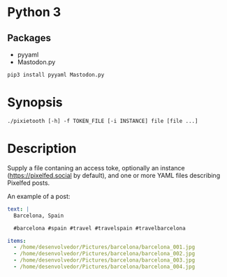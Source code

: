 # Python 3

## Packages

- pyyaml
- Mastodon.py

```
pip3 install pyyaml Mastodon.py
```

# Synopsis

```
./pixietooth [-h] -f TOKEN_FILE [-i INSTANCE] file [file ...]
```

# Description

Supply a file contaning an access toke, optionally an instance
(<https://pixelfed.social> by default), and one or more YAML files describing
Pixelfed posts.

An example of a post:

```yml
text: |
  Barcelona, Spain

  #barcelona #spain #travel #travelspain #travelbarcelona

items:
  - /home/desenvolvedor/Pictures/barcelona/barcelona_001.jpg
  - /home/desenvolvedor/Pictures/barcelona/barcelona_002.jpg
  - /home/desenvolvedor/Pictures/barcelona/barcelona_003.jpg
  - /home/desenvolvedor/Pictures/barcelona/barcelona_004.jpg
```
